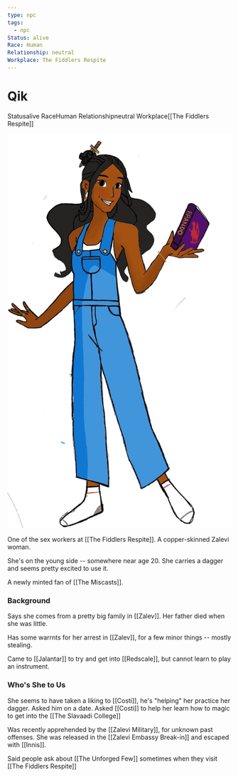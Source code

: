 ```yaml
---
type: npc
tags:
  - npc
Status: alive
Race: Human
Relationship: neutral
Workplace: The Fiddlers Respite
---
```


# Qik
<span class="dataview inline-field"><span class="inline-field-key">Status</span><span class="inline-field-value">alive</span></span>
<span class="dataview inline-field"><span class="inline-field-key">Race</span><span class="inline-field-value">Human</span></span>
<span class="dataview inline-field"><span class="inline-field-key">Relationship</span><span class="inline-field-value">neutral</span></span>
<span class="dataview inline-field"><span class="inline-field-key">Workplace</span><span class="inline-field-value">[[The Fiddlers Respite]]</span></span>

![](/assets/obsidian/Qik%20small%20.jpg)

One of the sex workers at [[The Fiddlers Respite]]. A copper-skinned Zalevi woman. 

She's on the young side -- somewhere near age 20. She carries a dagger and seems pretty excited to use it. 

A newly minted fan of [[The Miscasts]].

### Background
Says she comes from a pretty big family in [[Zalev]]. Her father died when she was little. 

Has some warrnts for her arrest in [[Zalev]], for a few minor things -- mostly stealing.

Came to [[Jalantar]] to try and get into [[Redscale]], but cannot learn to play an instrument. 

### Who's She to Us
She seems to have taken a liking to [[Costi]], he's "helping" her practice her dagger. Asked him on a date. Asked [[Costi]] to help her learn how to magic to get into the [[The Slavaadi College]]

Was recently apprehended by the [[Zalevi Military]], for unknown past offenses. She was released in the [[Zalevi Embassy Break-in]] and escaped with [[Innis]].

Said people ask about [[The Unforged Few]] sometimes when they visit [[The Fiddlers Respite]]
